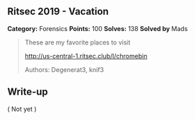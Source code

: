 ## Ritsec 2019 - Vacation

**Category:** Forensics
**Points:** 100
**Solves:** 138
**Solved by** Mads


>These are my favorite places to visit
>
>http://us-central-1.ritsec.club/l/chromebin
>
>Authors: Degenerat3, knif3

## Write-up

( Not yet )